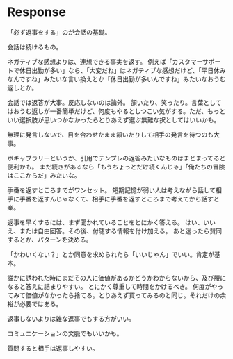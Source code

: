 # Response

「必ず返事をする」のが会話の基礎。

会話は続けるもの。

ネガティブな感想よりは、連想できる事実を返す。
例えば「カスタマーサポートで休日出勤が多い」なら、「大変だね」はネガティブな感想だけど、「平日休みなんですね」みたいな言い換えとか「休日出勤が多いんですね」みたいなおうむ返しとか。

会話では返答が大事。反応しないのは論外。
頷いたり、笑ったり。言葉としてはおうむ返しが一番簡単だけど、何度もやるとしつこい気がする。ただ、もっといい選択肢が思いつかなかったらとりあえず選ぶ無難な択としてはいいかも。

無理に発言しないで、目を合わせたまま頷いたりして相手の発言を待つのも大事。

ボキャブラリーというか、引用でテンプレの返答みたいなものはまとまってると便利かも。
まだ続きがあるなら「もうちょっとだけ続くんじゃ」「俺たちの冒険はここからだ」みたいな。

手番を返すところまでがワンセット。
短期記憶が弱い人は考えながら話して相手に手番を返すんじゃなくて、相手に手番を返すところまで考えてから話すと楽。

返事を早くするには、まず聞かれていることをとにかく答える。
はい、いいえ、または自由回答。その後、付随する情報を付け加える。
あと迷ったら賛同するとか、パターンを決める。

「かわいくない？」とか同意を求められたら「いいじゃん」でいい。肯定が基本。

誰かに誘われた時にまだその人に価値があるかどうかわからないから、及び腰になると答えに詰まりやすい。
とにかく尊重して時間をかけるべき。
何度がやってみて価値がなかったら捨てる。とりあえず買ってみるのと同じ。それだけの余裕が必要ではある。

返事しないよりは雑な返事でもする方がいい。

コミュニケーションの文脈でもいいかも。

質問すると相手は返事しやすい。

